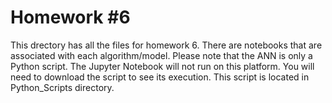 # Homework #6

This drectory has all the files for homework 6.  There are notebooks that are associated with each algorithm/model.  Please note that the ANN is only a Python script. The Jupyter Notebook will not run on this platform.  You will need to download the script to see its execution.  This script is located in  Python_Scripts directory.
